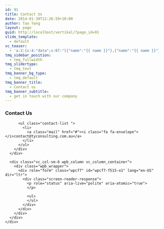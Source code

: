 ```yaml
---
id: 91
title: Contact Us
date: 2014-01-30T12:26:59+10:00
author: Tao Yang
layout: page
guid: http://localhost/vertikal/?page_id=91
slide_template:
  - default
vc_teaser:
  - 'a:2:{s:4:"data";s:67:"[{"name":"{{ name }}"},{"name":"{{ name }}"},{"name":"{{ name }}"}]";s:7:"bgcolor";s:0:"";}'
tmq_sidebar_position:
  - tmq_fullwidth
tmq_slidertype:
  - tmq_text
tmq_banner_bg_type:
  - tmq_default
tmq_banner_title:
  - Contact us
tmq_banner_subtitle:
  - get in touch with our company
---
```

<div class="full-width-row" >
  <div class="container">
    <div class="wpb_row row" >
      <div class="vc_col-sm-3 wpb_column vc_column_container">
        <div class="wpb_wrapper">
          <div class="wpb_text_column wpb_content_element ">
            <div class="wpb_wrapper">
              <h3>
                Contact Us
              </h3>
            </div>
          </div>
          
          <ul class="contact-list ">
            <li>
              <a class="mail" href="#"><i class="fa fa-envelope"></i>contact@tyconsulting.com.au</a>
            </li>
          </ul>
        </div>
      </div>
      
      <div class="vc_col-sm-6 wpb_column vc_column_container">
        <div class="wpb_wrapper">
          <div role="form" class="wpcf7" id="wpcf7-f515-o1" lang="en-US" dir="ltr">
            <div class="screen-reader-response">
              <p role="status" aria-live="polite" aria-atomic="true">
              </p>
              
              <ul>
              </ul>
            </div>
          </div>
        </div>
      </div>
    </div>
  </div>
</div>